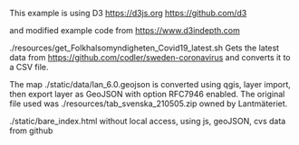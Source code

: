This example is using D3
https://d3js.org
https://github.com/d3

and modified example code from https://www.d3indepth.com


./resources/get_Folkhalsomyndigheten_Covid19_latest.sh
Gets the latest data from https://github.com/codler/sweden-coronavirus and
converts it to a CSV file.

The map ./static/data/lan_6.0.geojson is converted using qgis, layer import,
then export layer as GeoJSON with option RFC7946 enabled. The original file
used was ./resources/tab_svenska_210505.zip owned by Lantmäteriet.

./static/bare_index.html
without local access, using js, geoJSON, cvs data from github
